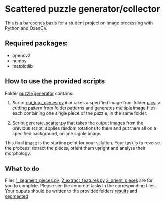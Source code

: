 # Scattered puzzle generator/collector
This is a barebones basis for a student project on image processing with Python and OpenCV.


## Required packages:
* opencv2
* numpy
* matplotlib

## How to use the provided scripts
Folder [puzzle generator](puzzle_generator) contains:
1. Script [cut_into_pieces.py](puzzle_generator/cut_into_pieces.py) that takes a specified image from folder [pics](puzzle_generator/pics), a cutting pattern from folder [patterns](puzzle_generator/patterns) and generates multiple image files each containing one single piece of the puzzle, in the same folder.

2. Script [generate_scatter.py](puzzle_generator/generate_scatter.py) that takes the output images from the previous script, applies random rotations to them and put them all on a specified background, on one signle image.

This final [image](puzzle_generator/puzzle_unsolved.jpg) is the starting point for your solution. Your task is to reverse the process: extract the pieces, orient them upright and analyse their morphology.

## What to do
Files [1_segment_pieces.py](/1_segment_pieces.py), [2_extract_features.py](/2_extract_features.py)
[3_orient_pieces](/3_orient_pieces) are for you to complete. Please see the concrete tasks in the corresponding files. Your ouputs should be written to the provided folders [results](/results) and [segmented](/segmented)
